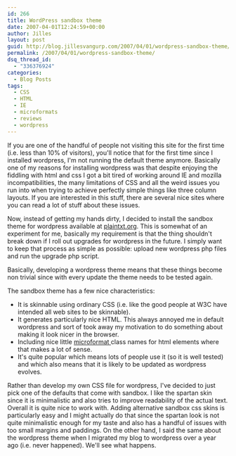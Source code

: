 ```yaml
---
id: 266
title: WordPress sandbox theme
date: 2007-04-01T12:24:59+00:00
author: Jilles
layout: post
guid: http://blog.jillesvangurp.com/2007/04/01/wordpress-sandbox-theme/
permalink: /2007/04/01/wordpress-sandbox-theme/
dsq_thread_id:
  - "336376924"
categories:
  - Blog Posts
tags:
  - CSS
  - HTML
  - IE
  - microformats
  - reviews
  - wordpress
---
```

If you are one of the handful of people not visiting this site for the first time (i.e. less than 10% of visitors), you'll notice that for the first time since I installed wordpress, I'm not running the default theme anymore. Basically one of my reasons for installing wordpress was that despite enjoying the fiddling with html and css I got a bit tired of working around IE and mozilla incompatibilities, the many limitations of CSS and all the weird issues you run into when trying to achieve perfectly simple things like three column layouts. If you are interested in this stuff, there are several nice sites where you can read a lot of stuff about these issues. 

Now, instead of getting my hands dirty, I decided to install the sandbox theme for wordpress available at <a href="http://www.plaintxt.org/themes/sandbox/">plaintxt.org</a>. This is somewhat of an experiment for me, basically my requirement is that the thing shouldn't break down if I roll out upgrades for wordpress in the future. I simply want to keep that process as simple as possible: upload new wordpress php files and run the upgrade php script.

Basically, developing a wordpress theme means that these things become non trivial since with every update the theme needs to be tested again.

The sandbox theme has a few nice characteristics:
<ul>
	<li>It is skinnable using ordinary CSS (i.e. like the good people at W3C have intended all web sites to be skinnable).</li>
	<li>It generates particularly nice HTML. This always annoyed me in default wordpress and sort of took away my motivation to do something about making it look nicer in the browser.</li>
	<li>Including nice little <a href="http://www.microformats.org">microformat </a>class names for html elements where that makes a lot of sense.</li>
	<li>It's quite popular which means lots of people use it (so it is well tested) and which also means that it is likely to be updated as wordpress evolves.</li>

</ul>

Rather than develop my own CSS file for wordpress, I've decided to just pick one of the defaults that come with sandbox. I like the spartan skin since it is minimalistic and also tries to improve readability of the actual text. Overall it is quite nice to work with. Adding alternative sandbox css skins is particularly easy and I might actually do that since the spartan look is not quite minimalistic enough for my taste and also has a handful of issues with too small margins and paddings. On the other hand, I said the same about the wordpress theme when I migrated my blog to wordpress over a year ago (i.e. never happened). We'll see what happens.

